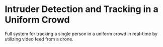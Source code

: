 ﻿# Intruder Detection and Tracking in a Uniform Crowd
Full system for tracking a single person in a uniform crowd in real-time by utilizing video feed from a drone. 
